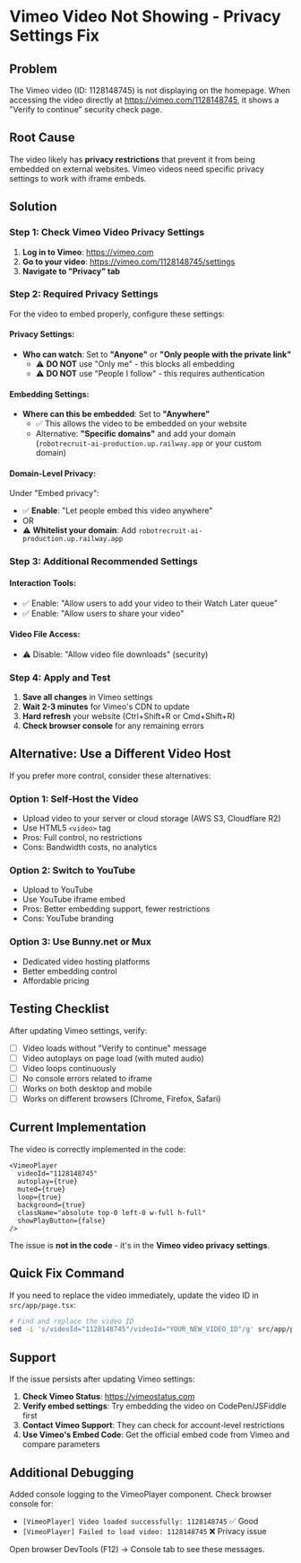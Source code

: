 # Vimeo Video Not Showing - Privacy Settings Fix

## Problem
The Vimeo video (ID: 1128148745) is not displaying on the homepage. When accessing the video directly at https://vimeo.com/1128148745, it shows a "Verify to continue" security check page.

## Root Cause
The video likely has **privacy restrictions** that prevent it from being embedded on external websites. Vimeo videos need specific privacy settings to work with iframe embeds.

## Solution

### Step 1: Check Vimeo Video Privacy Settings

1. **Log in to Vimeo**: https://vimeo.com
2. **Go to your video**: https://vimeo.com/1128148745/settings
3. **Navigate to "Privacy" tab**

### Step 2: Required Privacy Settings

For the video to embed properly, configure these settings:

#### **Privacy Settings:**
- **Who can watch**: Set to **"Anyone"** or **"Only people with the private link"**
  - ⚠️ **DO NOT** use "Only me" - this blocks all embedding
  - ⚠️ **DO NOT** use "People I follow" - this requires authentication

#### **Embedding Settings:**
- **Where can this be embedded**: Set to **"Anywhere"**
  - ✅ This allows the video to be embedded on your website
  - Alternative: **"Specific domains"** and add your domain (`robotrecruit-ai-production.up.railway.app` or your custom domain)

#### **Domain-Level Privacy:**
Under "Embed privacy":
- ✅ **Enable**: "Let people embed this video anywhere"
- OR
- ⚠️ **Whitelist your domain**: Add `robotrecruit-ai-production.up.railway.app`

### Step 3: Additional Recommended Settings

#### **Interaction Tools:**
- ✅ Enable: "Allow users to add your video to their Watch Later queue"
- ✅ Enable: "Allow users to share your video"

#### **Video File Access:**
- ⚠️ Disable: "Allow video file downloads" (security)

### Step 4: Apply and Test

1. **Save all changes** in Vimeo settings
2. **Wait 2-3 minutes** for Vimeo's CDN to update
3. **Hard refresh** your website (Ctrl+Shift+R or Cmd+Shift+R)
4. **Check browser console** for any remaining errors

## Alternative: Use a Different Video Host

If you prefer more control, consider these alternatives:

### Option 1: Self-Host the Video
- Upload video to your server or cloud storage (AWS S3, Cloudflare R2)
- Use HTML5 `<video>` tag
- Pros: Full control, no restrictions
- Cons: Bandwidth costs, no analytics

### Option 2: Switch to YouTube
- Upload to YouTube
- Use YouTube iframe embed
- Pros: Better embedding support, fewer restrictions
- Cons: YouTube branding

### Option 3: Use Bunny.net or Mux
- Dedicated video hosting platforms
- Better embedding control
- Affordable pricing

## Testing Checklist

After updating Vimeo settings, verify:

- [ ] Video loads without "Verify to continue" message
- [ ] Video autoplays on page load (with muted audio)
- [ ] Video loops continuously
- [ ] No console errors related to iframe
- [ ] Works on both desktop and mobile
- [ ] Works on different browsers (Chrome, Firefox, Safari)

## Current Implementation

The video is correctly implemented in the code:

```tsx
<VimeoPlayer
  videoId="1128148745"
  autoplay={true}
  muted={true}
  loop={true}
  background={true}
  className="absolute top-0 left-0 w-full h-full"
  showPlayButton={false}
/>
```

The issue is **not in the code** - it's in the **Vimeo video privacy settings**.

## Quick Fix Command

If you need to replace the video immediately, update the video ID in `src/app/page.tsx`:

```bash
# Find and replace the video ID
sed -i 's/videoId="1128148745"/videoId="YOUR_NEW_VIDEO_ID"/g' src/app/page.tsx
```

## Support

If the issue persists after updating Vimeo settings:

1. **Check Vimeo Status**: https://vimeostatus.com
2. **Verify embed settings**: Try embedding the video on CodePen/JSFiddle first
3. **Contact Vimeo Support**: They can check for account-level restrictions
4. **Use Vimeo's Embed Code**: Get the official embed code from Vimeo and compare parameters

## Additional Debugging

Added console logging to the VimeoPlayer component. Check browser console for:
- `[VimeoPlayer] Video loaded successfully: 1128148745` ✅ Good
- `[VimeoPlayer] Failed to load video: 1128148745` ❌ Privacy issue

Open browser DevTools (F12) → Console tab to see these messages.

